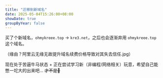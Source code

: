 ```yaml
---
title: "迁移到新域名"
date: 2025-05-04T15:26:00+08:00
showDate: true
groupByYear: false
---
```

买了个新域名，`ohmykreee.top` -> `kre3.net`，之后也会逐渐弃用 `ohmykreee.top` 这个域名。

（缘由？阿里云无缘无故提升域名续费价格导致对其失去信任.jpg）

现在处于苦逼牛马状态 + 正在尝试学习新（非编程/网络相关）玩意，希望自己能憋一坨大的出来吧... ~~才不是💩~~
